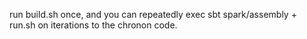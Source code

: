 run build.sh once, and you can repeatedly exec 
sbt spark/assembly + run.sh on iterations to the chronon code.